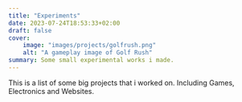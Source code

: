 ```yaml
---
title: "Experiments"
date: 2023-07-24T18:53:33+02:00
draft: false
cover:
    image: "images/projects/golfrush.png"
    alt: "A gameplay image of Golf Rush"
summary: Some small experimental works i made.
---
```


This is a list of some big projects that i worked on. Including Games, Electronics and Websites.


